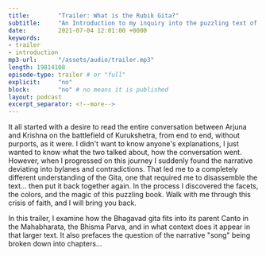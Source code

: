 ```yaml
---
title:        "Trailer: What is the Rubik Gita?"
subtitle:     "An Introduction to my inquiry into the puzzling text of the Gita"
date:         2021-07-04 12:01:00 +0000
keywords:
- trailer
- introduction
mp3-url:      "/assets/audio/trailer.mp3"
length: 19814108
episode-type: trailer # or "full"
explicit:     "no"
block:        "no" # no means it is published
layout: podcast
excerpt_separator: <!--more-->
---
```

It all started with a desire to read the entire conversation between Arjuna and Krishna on the battlefield of Kurukshetra, from end to end, without purports, as it were. I didn't want to know anyone's explanations, I just wanted to know what the two talked about, how the conversation went. 
However, when I progressed on this journey I suddenly found the narrative deviating into bylanes and contradictions. That led me to a completely different understanding of the Gita, one that required me to disassemble the text... then put it back together again. In the process I discovered the facets, the colors, and the magic of this puzzling book. Walk with me through this crisis of faith, and I will bring you back.

<!--more-->
In this trailer, I examine how the Bhagavad gita fits into its parent Canto in the Mahabharata, the Bhisma Parva, and in what context does it appear in that larger text. It also prefaces the question of the narrative "song" being broken down into chapters...
